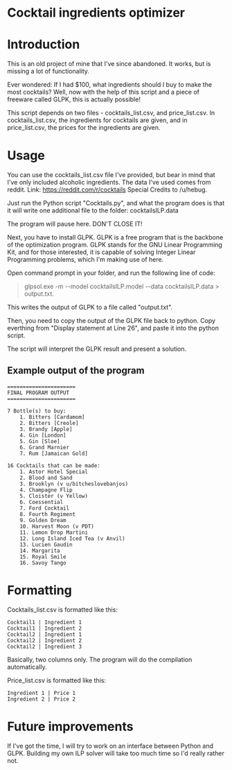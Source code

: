 # Cocktail ingredients optimizer

# Introduction
This is an old project of mine that I've since abandoned. It works, but is missing a lot of functionality.

Ever wondered: If I had $100, what ingredients should I buy to make the most cocktails?
Well, now with the help of this script and a piece of freeware called GLPK, this is actually possible!

This script depends on two files - cocktails_list.csv, and price_list.csv. In cocktails_list.csv, the ingredients for cocktails are given, and in price_list.csv, the prices for the ingredients are given.

# Usage 

You can use the cocktails_list.csv file I've provided, but bear in mind that I've only included alcoholic ingredients. The data I've used comes from reddit. Link: https://reddit.com/r/cocktails Special Credits to /u/hebug.

Just run the Python script "Cocktails.py", and what the program does is that it will write one additional file to the folder: cocktailsILP.data

The program will pause here. DON'T CLOSE IT!

Next, you have to install GLPK. GLPK is a free program that is the backbone of the optimization program. GLPK stands for the GNU Linear Programming Kit, and for those interested, it is capable of solving Integer Linear Programming problems, which I'm making use of here.

Open command prompt in your folder, and run the following line of code:
> glpsol.exe -m --model cocktailsILP.model --data cocktailsILP.data > output.txt. 

This writes the output of GLPK to a file called "output.txt". 

Then, you need to copy the output of the GLPK file back to python. Copy everthing from "Display statement at Line 26", and paste it into the python script.

The script will interpret the GLPK result and present a solution.

## Example output of the program

~~~~
======================
FINAL PROGRAM OUTPUT
======================

7 Bottle(s) to buy:
    1. Bitters [Cardamom]
    2. Bitters [Creole]
    3. Brandy [Apple]
    4. Gin [London]
    5. Gin [Sloe]
    6. Grand Marnier
    7. Rum [Jamaican Gold]

16 Cocktails that can be made:
    1. Astor Hotel Special
    2. Blood and Sand
    3. Brooklyn (v u/bitcheslovebanjos)
    4. Champagne Flip
    5. Cloister (v Yellow)
    6. Coessential
    7. Ford Cocktail
    8. Fourth Regiment
    9. Golden Dream
    10. Harvest Moon (v PDT)
    11. Lemon Drop Martini
    12. Long Island Iced Tea (v Anvil)
    13. Lucien Gaudin
    14. Margarita
    15. Royal Smile
    16. Savoy Tango
~~~~

# Formatting

Cocktails_list.csv is formatted like this:

~~~~
Cocktail1 | Ingredient 1
Cocktail1 | Ingredient 2
Cocktail2 | Ingredient 1
Cocktail2 | Ingredient 2
Cocktail2 | Ingredient 3
~~~~
Basically, two columns only. The program will do the compilation automatically.

Price_list.csv is formatted like this:
~~~~
Ingredient 1 | Price 1
Ingredient 2 | Price 2
~~~~

# Future improvements

If I've got the time, I will try to work on an interface between Python and GLPK. Building my own ILP solver will take too much time so I'd really rather not.